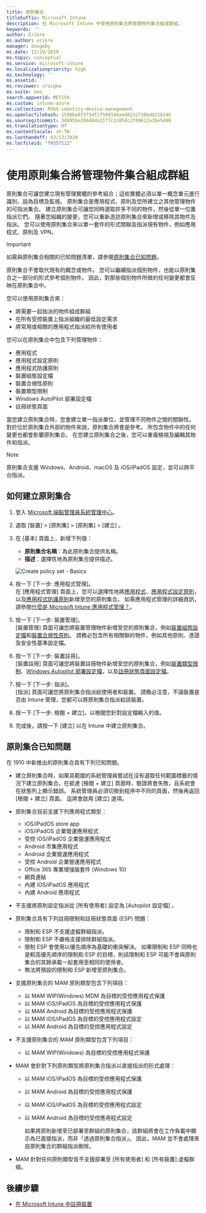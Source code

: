```yaml
---
title: 原則集合
titleSuffix: Microsoft Intune
description: 在 Microsoft Intune 中使用原則集合將管理物件集合組成群組。
keywords: ''
author: Erikre
ms.author: erikre
manager: dougeby
ms.date: 12/19/2019
ms.topic: conceptual
ms.service: microsoft-intune
ms.localizationpriority: high
ms.technology: ''
ms.assetid: ''
ms.reviewer: craigma
ms.suite: ems
search.appverid: MET150
ms.custom: intune-azure
ms.collection: M365-identity-device-management
ms.openlocfilehash: 1598be8f5f54f1f509194aed0232730bd821624b
ms.sourcegitcommit: 3d895be2844bda2177c2c85dc2f09612a1be5490
ms.translationtype: HT
ms.contentlocale: zh-TW
ms.lasthandoff: 03/13/2020
ms.locfileid: "79357112"
---
```

# <a name="use-policy-sets-to-group-collections-of-management-objects"></a>使用原則集合將管理物件集合組成群組

原則集合可讓您建立現有管理實體的參考組合；這些實體必須以單一概念單元進行識別、設為目標及監視。 原則集合是應用程式、原則及您所建立之其他管理物件的可指派集合。 建立原則集合可讓您同時選取許多不同的物件，然後從單一位置指派它們。 隨著您組織的變更，您可以重新造訪原則集合來新增或移除其物件及指派。 您可以使用原則集合來以單一套件的形式關聯及指派現有物件，例如應用程式、原則及 VPN。 

> [!IMPORTANT]
> 如需與原則集合相關的已知問題清單，請參閱[原則集合已知問題](policy-sets.md#policy-sets-known-issues)。

原則集合不會取代現有的概念或物件。 您可以繼續指派個別物件，也能以原則集合之一部分的形式參考個別物件。 因此，對那些個別物件所做的任何變更都會反映在原則集合中。

您可以使用原則集合來：

- 將需要一起指派的物件組成群組
- 在所有受控裝置上指派組織的最低設定需求
- 將常用或相關的應用程式指派給所有使用者

您可以在原則集合中包含下列管理物件：

- 應用程式
- 應用程式設定原則
- 應用程式防護原則
- 裝置組態設定檔
- 裝置合規性原則
- 裝置類型限制
- Windows AutoPilot 部署設定檔
- 註冊狀態頁面

當您建立原則集合時，您會建立單一指派單位，並管理不同物件之間的關聯性。 對於位於原則集合外部的物件來說，原則集合將會是參考。 所包含物件中的任何變更也都會影響原則集合。 在您建立原則集合之後，您可以重複檢視及編輯其物件和指派。 

> [!NOTE]
> 原則集合支援 Windows、Android、macOS 及 iOS/iPadOS 設定，並可以跨平台指派。

## <a name="how-to-create-a-policy-set"></a>如何建立原則集合

1. 登入 [Microsoft 端點管理員系統管理中心](https://go.microsoft.com/fwlink/?linkid=2109431)。
2. 選取 [裝置]   > [原則集]   > [原則集]   > [建立]  。
3. 在 [基本]  頁面上，新增下列值：
    - **原則集合名稱**：為此原則集合提供名稱。
    - **描述**：選擇性地為原則集合提供描述。
   <p>
   <img alt="Create policy set - Basics" src="/media/policy-sets/policy-sets-01.png">

4. 按一下 [下一步:  應用程式管理]。<br>
   在 [應用程式管理]  頁面上，您可以選擇性地將[應用程式](../apps/apps-add.md)、[應用程式設定原則](../apps/app-configuration-policies-overview.md)，以及[應用程式防護原則](../apps/app-protection-policy.md)新增至您的原則集合。 如需應用程式管理的詳細資訊，請參閱[什麼是 Microsoft Intune 應用程式管理？](../apps/app-management.md)。
5. 按一下 [下一步:  裝置管理]。<br>
   [裝置管理]  頁面可讓您將裝置管理物件新增至您的原則集合，例如[裝置組態設定檔](../configuration/device-profiles.md)和[裝置合規性原則](../protect/device-compliance-get-started.md)。 請務必包含所有相關聯的物件，例如其他原則、憑證及安全性基準設定檔。
6. 按一下 [下一步:  裝置註冊]。<br>
   [裝置註冊]  頁面可讓您將裝置註冊物件新增至您的原則集合，例如[裝置類型限制](../enrollment/enrollment-restrictions-set.md)、[Windows Autopilot 部署設定檔](../enrollment/enrollment-autopilot.md)，以及[註冊狀態頁面設定檔](../enrollment/windows-enrollment-status.md)。
7. 按一下 [下一步:  指派]。<br>
   [指派]  頁面可讓您將原則集合指派給使用者和裝置。 請務必注意，不論裝置是否由 Intune 管理，您都可以將原則集合指派給該裝置。
8. 按一下 [下一步:  檢閱 + 建立]，以檢閱您針對設定檔輸入的值。
9. 完成後，請按一下 [建立]  以在 Intune 中建立原則集合。

## <a name="policy-sets-known-issues"></a>原則集合已知問題

在 1910 中新推出的原則集合具有下列已知問題。

- 建立原則集合時，如果具範圍的系統管理員嘗試在沒有選取任何範圍標籤的情況下建立原則集合，在抵達 [檢閱 + 建立]  頁面時，驗證將會失敗，且系統會在狀態列上顯示錯誤。 系統管理員必須切換到程序中不同的頁面，然後再返回 [檢閱 + 建立]  頁面。 這將會啟用 [建立]  選項。  

- 原則集合目前支援下列應用程式類型：
  - iOS/iPadOS store app
  - iOS/iPadOS 企業營運應用程式
  - 受控 iOS/iPadOS 企業營運應用程式
  - Android 市集應用程式
  - Android 企業營運應用程式
  - 受控 Android 企業營運應用程式
  - Office 365 專業增強版套件 (Windows 10)
  - 網頁連結
  - 內建 iOS/iPadOS 應用程式
  - 內建 Android 應用程式

- 不支援將原則設定指派從 [所有使用者]  設定為 [Autopilot 設定檔]  。

- 原則集合具有下列註冊限制和註冊狀態頁面 (ESP) 問題：
  - 限制和 ESP 不支援虛擬群組指派。
  - 限制和 ESP 不嚴格支援排除群組指派。 
  - 限制 ESP 會使用以優先順序為基礎的衝突解決。 如果限制和 ESP 同時也是較高優先順序的限制和 ESP 的目標，則該限制和 ESP 可能不會與原則集合的其餘承載一起套用至相同的使用者。
  - 無法將預設的限制和 ESP 新增至原則集合。

- 支援原則集合的 MAM 原則類型包含下列項目： 
  - 以 MAM WIP(Windows) MDM 為目標的受控應用程式保護 
  - 以 MAM iOS/iPadOS 為目標的受控應用程式保護
  - 以 MAM Android 為目標的受控應用程式保護
  - 以 MAM iOS/iPadOS 為目標的受控應用程式設定
  - 以 MAM Android 為目標的受控應用程式設定

- 不支援原則集合的 MAM 原則類型包含下列項目： 
  - 以 MAM WIP(Windows) 為目標的受控應用程式保護

- MAM 會針對下列原則類型將原則集合指派以直接指派的形式處理：
  - 以 MAM iOS/iPadOS 為目標的受控應用程式保護
  - 以 MAM Android 為目標的受控應用程式保護
  - 以 MAM iOS/iPadOS 為目標的受控應用程式設定
  - 以 MAM Android 為目標的受控應用程式設定

    如果將原則新增至已部署至群組的原則集合，該群組將會在工作負載中顯示為已直接指派，而非「透過原則集合指派」。 因此，MAM 並不會處理來自原則集合的群組指派刪除。

- MAM 針對任何原則類型皆不支援部署至 [所有使用者]  和 [所有裝置]  虛擬群組。

## <a name="next-steps"></a>後續步驟

- [在 Microsoft Intune 中註冊裝置](../enrollment/index.yml)
